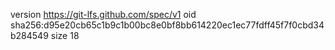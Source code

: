 version https://git-lfs.github.com/spec/v1
oid sha256:d95e20cb65c1b9c1b00bc8e0bf8bb614220ec1ec77fdff45f7f0cbd34b284549
size 18

